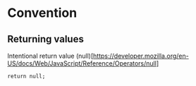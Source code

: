 # Convention

## Returning values

Intentional return value
(null)[https://developer.mozilla.org/en-US/docs/Web/JavaScript/Reference/Operators/null]

```TS
return null;
```
